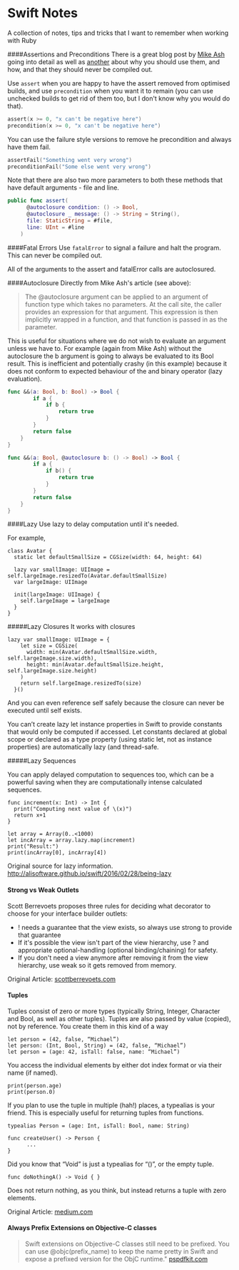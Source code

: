 # Swift Notes
A collection of notes, tips and tricks that I want to remember when working with Ruby

####Assertions and Preconditions
There is a great blog post by [Mike Ash](https://www.mikeash.com/pyblog/friday-qa-2016-03-04-swift-asserts.html) going into detail as well as [another](https://www.mikeash.com/pyblog/friday-qa-2013-05-03-proper-use-of-asserts.html) about why you should use them, and how, and that they should never be compiled out.

Use `assert` when you are happy to have the assert removed from optimised builds, and use `precondition` when you want it to remain (you can use unchecked builds to get rid of them too, but I don't know why you would do that).

```Swift
assert(x >= 0, "x can't be negative here")
precondition(x >= 0, "x can't be negative here")
```

You can use the failure style versions to remove he precondition and always have them fail.

```Swift
assertFail("Something went very wrong")
preconditionFail("Some else went very wrong")
```

Note that there are also two more parameters to both these methods that have default arguments - file and line. 

```Swift
public func assert(
      @autoclosure condition: () -> Bool,
      @autoclosure _ message: () -> String = String(),
      file: StaticString = #file, 
      line: UInt = #line
    )
```

####Fatal Errors
Use `fatalError` to signal a failure and halt the program. This can never be compiled out.

All of the arguments to the assert and fatalError calls are autoclosured.

####Autoclosure
Directly from Mike Ash's article (see above):

> The @autoclosure argument can be applied to an argument of function type which takes no parameters. At the call site, the caller provides an expression for that argument. This expression is then implicitly wrapped in a function, and that function is passed in as the parameter.

This is useful for situations where we do not wish to evaluate an argument unless we have to. For example (again from Mike Ash) without the autoclosure the b argument is going to always be evaluated to its Bool result. This is inefficient and  potentially crashy (in this example) because it does not conform to expected behaviour of the and binary operator (lazy evaluation).

```Swift
func &&(a: Bool, b: Bool) -> Bool {
        if a {
            if b {
                return true
            }
        }
        return false
    }
}

func &&(a: Bool, @autoclosure b: () -> Bool) -> Bool {
        if a {
            if b() {
                return true
            }
        }
        return false
    }
}
```


####Lazy
Use lazy to delay computation until it's needed. 

For example,

```
class Avatar {
  static let defaultSmallSize = CGSize(width: 64, height: 64)

  lazy var smallImage: UIImage = self.largeImage.resizedTo(Avatar.defaultSmallSize)
  var largeImage: UIImage

  init(largeImage: UIImage) {
    self.largeImage = largeImage
  }
}
```

#####Lazy Closures
It works with closures

```
lazy var smallImage: UIImage = {
    let size = CGSize(
      width: min(Avatar.defaultSmallSize.width, self.largeImage.size.width),
      height: min(Avatar.defaultSmallSize.height, self.largeImage.size.height)
    )
    return self.largeImage.resizedTo(size)
  }()
```

And you can even reference self safely because the closure can never be executed until self exists.

You can’t create lazy let instance properties in Swift to provide constants that would only be computed if accessed. Let constants declared at global scope or declared as a type property (using static let, not as instance properties) are automatically lazy (and thread-safe.

#####Lazy Sequences

You can apply delayed computation to sequences too, which can be a powerful saving when they are computationally intense calculated sequences.

```
func increment(x: Int) -> Int {
  print("Computing next value of \(x)")
  return x+1
}

let array = Array(0..<1000)
let incArray = array.lazy.map(increment)
print("Result:")
print(incArray[0], incArray[4])
```

Original source for lazy information. http://alisoftware.github.io/swift/2016/02/28/being-lazy

#### Strong vs Weak Outlets

Scott Berrevoets proposes three rules for deciding what decorator to choose for your interface builder outlets:

- ! needs a guarantee that the view exists, so always use strong to provide that guarantee
- If it's possible the view isn't part of the view hierarchy, use ? and appropriate optional-handling (optional binding/chaining) for safety. 
- If you don't need a view anymore after removing it from the view hierarchy, use weak so it gets removed from memory.

Original Article: [scottberrevoets.com](http://scottberrevoets.com/2016/03/21/outlets-strong-or-weak/)

#### Tuples

Tuples consist of zero or more types (typically String, Integer, Character and Bool, as well as other tuples). Tuples are also passed by value (copied), not by reference. You create them in this kind of a way

```
let person = (42, false, “Michael”)
let person: (Int, Bool, String) = (42, false, “Michael”)
let person = (age: 42, isTall: false, name: “Michael”)
```

You access the individual elements by either dot index format or via their name (if named).

```
print(person.age)
print(person.0)
```

If you plan to use the tuple in multiple (hah!) places, a typealias is your friend. This is especially useful for returning tuples from functions.

```
typealias Person = (age: Int, isTall: Bool, name: String)

func createUser() -> Person {
      ...
}
```

Did you know that “Void” is just a typealias for “()”, or the empty tuple. 

```
func doNothingA() -> Void { }
```

Does not return nothing, as you think, but instead returns a tuple with zero elements.

Original Article: [medium.com](https://medium.com/swift-programming/swift-tuple-328aecff50e7)

#### Always Prefix Extensions on Objective-C classes
>Swift extensions on Objective-C classes still need to be prefixed. You can use @objc(prefix_name) to keep the name pretty  in Swift and expose a prefixed version for the ObjC runtime."
[pspdfkit.com](https://pspdfkit.com/blog/2016/surprises-with-swift-extensions/)
